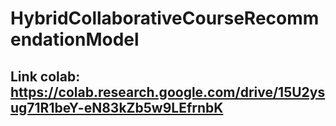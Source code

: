 # HybridCollaborativeCourseRecommendationModel
## Link colab: https://colab.research.google.com/drive/15U2ysug71R1beY-eN83kZb5w9LEfrnbK
